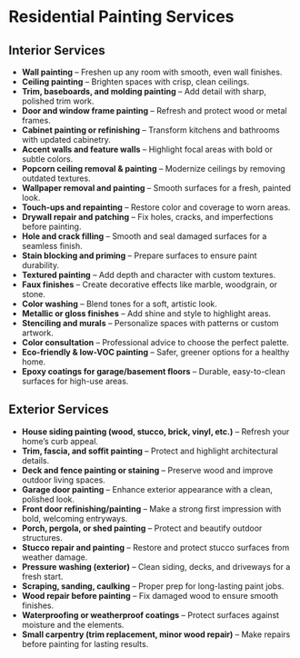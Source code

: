 # Residential Painting Services

## Interior Services

* **Wall painting** – Freshen up any room with smooth, even wall finishes.
* **Ceiling painting** – Brighten spaces with crisp, clean ceilings.
* **Trim, baseboards, and molding painting** – Add detail with sharp, polished trim work.
* **Door and window frame painting** – Refresh and protect wood or metal frames.
* **Cabinet painting or refinishing** – Transform kitchens and bathrooms with updated cabinetry.
* **Accent walls and feature walls** – Highlight focal areas with bold or subtle colors.
* **Popcorn ceiling removal & painting** – Modernize ceilings by removing outdated textures.
* **Wallpaper removal and painting** – Smooth surfaces for a fresh, painted look.
* **Touch-ups and repainting** – Restore color and coverage to worn areas.
* **Drywall repair and patching** – Fix holes, cracks, and imperfections before painting.
* **Hole and crack filling** – Smooth and seal damaged surfaces for a seamless finish.
* **Stain blocking and priming** – Prepare surfaces to ensure paint durability.
* **Textured painting** – Add depth and character with custom textures.
* **Faux finishes** – Create decorative effects like marble, woodgrain, or stone.
* **Color washing** – Blend tones for a soft, artistic look.
* **Metallic or gloss finishes** – Add shine and style to highlight areas.
* **Stenciling and murals** – Personalize spaces with patterns or custom artwork.
* **Color consultation** – Professional advice to choose the perfect palette.
* **Eco-friendly & low-VOC painting** – Safer, greener options for a healthy home.
* **Epoxy coatings for garage/basement floors** – Durable, easy-to-clean surfaces for high-use areas.

## Exterior Services

* **House siding painting (wood, stucco, brick, vinyl, etc.)** – Refresh your home’s curb appeal.
* **Trim, fascia, and soffit painting** – Protect and highlight architectural details.
* **Deck and fence painting or staining** – Preserve wood and improve outdoor living spaces.
* **Garage door painting** – Enhance exterior appearance with a clean, polished look.
* **Front door refinishing/painting** – Make a strong first impression with bold, welcoming entryways.
* **Porch, pergola, or shed painting** – Protect and beautify outdoor structures.
* **Stucco repair and painting** – Restore and protect stucco surfaces from weather damage.
* **Pressure washing (exterior)** – Clean siding, decks, and driveways for a fresh start.
* **Scraping, sanding, caulking** – Proper prep for long-lasting paint jobs.
* **Wood repair before painting** – Fix damaged wood to ensure smooth finishes.
* **Waterproofing or weatherproof coatings** – Protect surfaces against moisture and the elements.
* **Small carpentry (trim replacement, minor wood repair)** – Make repairs before painting for lasting results.
